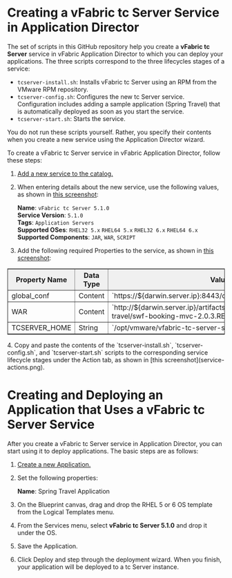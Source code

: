 # Creating a vFabric tc Server Service in Application Director

The set of scripts in this GitHub repository help you create a **vFabric tc Server** service in vFabric Application Director to which you can deploy your applications.  The three scripts correspond to the three lifecycles stages of a service: 

* `tcserver-install.sh`:  Installs vFabric tc Server using an RPM from the VMware RPM repository.  
* `tcserver-config.sh`:  Configures the new tc Server service.   Configuration includes adding a sample application (Spring Travel) that is automatically deployed as soon as you start the service.
* `tcserver-start.sh`: Starts the service.  

You do not run these scripts yourself.  Rather, you specify their contents when you create a new service using the Application Director wizard.

To create a vFabric tc Server service in vFabric Application Director, follow these steps:

1.   [Add a new service to the catalog.](http://pubs.vmware.com/appdirector-1/topic/com.vmware.appdirector.using.doc/GUID-68665799-52B6-4B70-82CE-9F03C60958FB.html)

2.   When entering details about the new service, use the following values, as shown in [this screenshot](service-create.png):

     **Name**: `vFabric tc Server 5.1.0`  
     **Service Version**: `5.1.0`  
     **Tags**: `Application Servers`  
     **Supported OSes**: `RHEL32 5.x` `RHEL64 5.x` `RHEL32 6.x` `RHEL64 6.x`  
     **Supported Components**:  `JAR`, `WAR`, `SCRIPT`  
3.   Add the following required Properties to the service, as shown in [this screenshot](service-properties.png):
<table border=1>
    <tr>
      <th style="background-color:#F0F0F0">Property Name</th>
      <th style="background-color:#F0F0F0">Data Type</th>
      <th style="background-color:#F0F0F0">Value</th>
    </tr>
    <tr>
       <td>global_conf</td>
       <td>Content</td>
       <td>`https://${darwin.server.ip}:8443/darwin/conf/darwin_global.conf`</td>
    </tr> 
    <tr>
        <td>WAR</td>
        <td>Content</td>
        <td>`http://${darwin.server.ip}/artifacts/app-components/spring-travel/swf-booking-mvc-2.0.3.RELEASE.war`</td>
    </tr> 
    <tr>
        <td>TCSERVER_HOME</td>
        <td>String</td>
        <td>`/opt/vmware/vfabric-tc-server-standard`</td>
    </tr> 
</table>
4.  Copy and paste the contents of the `tcserver-install.sh`, `tcserver-config.sh`, and `tcserver-start.sh` scripts to the corresponding service lifecycle stages under the Action tab, as shown in [this screenshot](service-actions.png).

# Creating and Deploying an Application that Uses a vFabric tc Server Service  

After you create a vFabric tc Server service in Application Director, you can start using it to deploy applications. The basic steps are as follows: 

1.   [Create a new Application.](http://pubs.vmware.com/appdirector-1/topic/com.vmware.appdirector.using.doc/GUID-E5C015BA-415C-43A8-A144-8CFBB6117EE3.html)

2.   Set the following properties:  

     **Name**: Spring Travel Application  

3.   On the Blueprint canvas, drag and drop the RHEL 5 or 6 OS template from the Logical Templates menu.

4.   From the Services menu, select **vFabric tc Server 5.1.0** and drop it under the OS.  

5.   Save the Application.

6.   Click Deploy and step through the deployment wizard.  When you finish, your application will be deployed to a tc Server instance.
